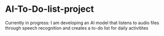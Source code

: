 # AI-To-Do-list-project
Currently in progress: I am developing an AI model that listens to audio files through speech recognition and creates a to-do list for daily activitites
